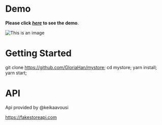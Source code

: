 # Demo

**Please click _[here](http://mystore-gh.s3-website-ap-southeast-2.amazonaws.com/welcome)_ to see the demo**.

![This is an image](https://scontent.fmel16-1.fna.fbcdn.net/v/t39.30808-6/302449902_813234386498899_6066627915507751165_n.jpg?stp=dst-jpg_p180x540&_nc_cat=105&ccb=1-7&_nc_sid=730e14&_nc_ohc=ecOCbtjnxLQAX88Xfzi&_nc_ht=scontent.fmel16-1.fna&oh=00_AT-tyZd1dXqeSK7vCHTl9UKi4ZD6C1p3304c4YFNlmsgHg&oe=631F0E63)

# Getting Started

git clone https://github.com/GloriaHan/mystore;
cd mystore;
yarn install;
yarn start;

# API
Api provided by @keikaavousi

https://fakestoreapi.com
